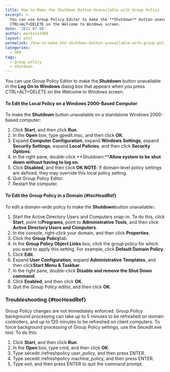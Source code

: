 ```yaml
---
title: How to Make the Shutdown Button Unavailable with Group Policy
excerpt: >-
  You can use Group Policy Editor to make the **Shutdown** button unavailable in the **Log On to Windows** dialog box that appears when you press
  CTRL+ALT+DELETE on the Welcome to Windows screen.
date: '2011-07-08'
author: marksie1988
layout: post
permalink: /how-to-make-the-shutdown-button-unavailable-with-group-policy/
categories:
  - GPO
tags:
  - group policy
  - shutdown
---
```

You can use Group Policy Editor to make the **Shutdown** button unavailable in the **Log On to Windows** dialog box that appears when you press
CTRL+ALT+DELETE on the Welcome to Windows screen.

#### To Edit the Local Policy on a Windows 2000-Based Computer

To
make the **Shutdown** button unavailable on a standalone Windows
2000-based computer:

  1. Click **Start**,
    and then click **Run**.
  2. In the **Open** box, type gpedit.msc, and then click **OK**.
  3. Expand **Computer
    Configuration**, expand **Windows Settings**, expand **Security
    Settings**, expand **Local Policies**, and then click **Security
    Options**.
  4. In the right pane, double-click **Shutdown:****Allow
    system to be shut down without having to log on**.
  5. Click **Disabled**, and then click **OK**.**NOTE**: If domain-level policy settings are
    defined, they may override this local policy setting.
  6. Quit Group Policy Editor.
  7. Restart the computer.

#### To Edit the Group Policy in a Domain {#tocHeadRef}

To edit a domain-wide
policy to make the **Shutdown**button unavailable::

  1. Start the Active Directory Users and
    Computers snap-in. To do this, click **Start**, point to**Programs**, point to **Administrative Tools**, and then click **Active Directory Users and Computers**.
  2. In the console, right-click your domain, and
    then click **Properties**.
  3. Click the **Group
    Policy**tab.
  4. In the **Group Policy Object Links** box, click the group policy for which you
    want to apply this setting. For example, click **Default
    Domain Policy**.
  5. Click **Edit**.
  6. Expand **User
    Configuration**, expand **Administrative Templates**, and then click**Start Menu & Taskbar**.
  7. In the right pane, double-click **Disable and remove the Shut Down command**.
  8. Click **Enabled**, and then click **OK**.
  9. Quit the Group Policy editor, and then
    click **OK**.

### Troubleshooting {#tocHeadRef}

Group Policy changes are not immediately
enforced. Group Policy background processing can take up to 5 minutes to be
refreshed on domain controllers, and up to 120 minutes to be refreshed on client
computers. To force background processing of Group Policy settings, use the
Secedit.exe tool. To do this:

  1. Click **Start**,
    and then click **Run**.
  2. In the **Open** box, type cmd, and then click **OK**.
  3. Type secedit /refreshpolicy user_policy, and then press ENTER.
  4. Type secedit /refreshpolicy machine_policy, and then press
    ENTER.
  5. Type exit, and then press ENTER to quit the command prompt.
